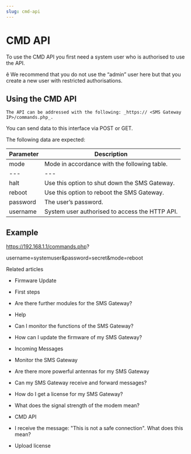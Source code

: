 ```yaml
---
slug: cmd-api
---
```


# CMD API

To use the CMD API you first need a system user who is authorised to use the
API.

ê We recommend that you do not use the “admin” user here but that you create a
new user with restricted authorisations.

## Using the CMD API

```
The API can be addressed with the following: _https:// <SMS Gateway
IP>/commands.php_.
```

You can send data to this interface via POST or GET.

The following data are expected:

Parameter | Description  
---|---  
mode |  Mode in accordance with the following table. | Option | Description  
---|---  
halt | Use this option to shut down the SMS Gateway.   
reboot | Use this option to reboot the SMS Gateway.   
password | The user’s password.  
username  | System user authorised to access the HTTP API.  
  
## Example

https://192.168.1.1/commands.php?

username=systemuser&password=secret&mode=reboot

Related articles

  * Firmware Update
  * First steps 
  * Are there further modules for the SMS Gateway?
  * Help
  * Can I monitor the functions of the SMS Gateway?
  * How can I update the firmware of my SMS Gateway?
  * Incoming Messages
  * Monitor the SMS Gateway
  * Are there more powerful antennas for my SMS Gateway
  * Can my SMS Gateway receive and forward messages?
  * How do I get a license for my SMS Gateway?
  * What does the signal strength of the modem mean?
  * CMD API

  * I receive the message: "This is not a safe connection". What does this mean?
  * Upload license

